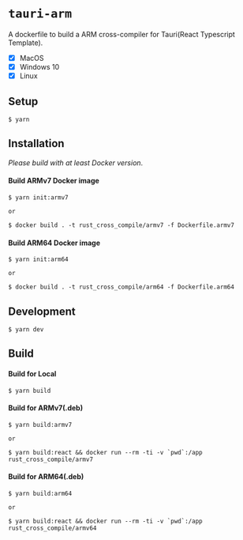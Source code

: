 # `tauri-arm`
A dockerfile to build a ARM cross-compiler for Tauri(React Typescript Template).

- [x] MacOS
- [x] Windows 10
- [x] Linux

## Setup

    $ yarn

## Installation

*Please build with at least Docker version*.

#### Build ARMv7 Docker image

    $ yarn init:armv7
    
    or
    
    $ docker build . -t rust_cross_compile/armv7 -f Dockerfile.armv7

#### Build ARM64 Docker image

    $ yarn init:arm64
    
    or
    
    $ docker build . -t rust_cross_compile/arm64 -f Dockerfile.arm64


## Development

    $ yarn dev
    
    
## Build

#### Build for Local

    $ yarn build

#### Build for ARMv7(.deb)

    $ yarn build:armv7
    
    or
    
    $ yarn build:react && docker run --rm -ti -v `pwd`:/app rust_cross_compile/armv7

#### Build for ARM64(.deb)

    $ yarn build:arm64
    
    or
    
    $ yarn build:react && docker run --rm -ti -v `pwd`:/app rust_cross_compile/armv64
